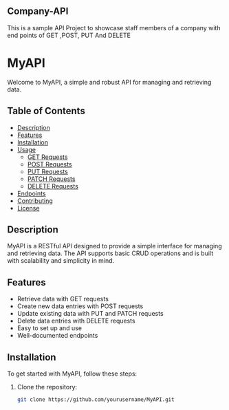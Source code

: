 ## Company-API
This is a sample API Project to showcase staff members of a company with end points of GET ,POST, PUT And DELETE

# MyAPI

Welcome to MyAPI, a simple and robust API for managing and retrieving data.

## Table of Contents

- [Description](#description)
- [Features](#features)
- [Installation](#installation)
- [Usage](#usage)
  - [GET Requests](#get-requests)
  - [POST Requests](#post-requests)
  - [PUT Requests](#put-requests)
  - [PATCH Requests](#patch-requests)
  - [DELETE Requests](#delete-requests)
- [Endpoints](#endpoints)
- [Contributing](#contributing)
- [License](#license)

## Description

MyAPI is a RESTful API designed to provide a simple interface for managing and retrieving data. The API supports basic CRUD operations and is built with scalability and simplicity in mind.

## Features

- Retrieve data with GET requests
- Create new data entries with POST requests
- Update existing data with PUT and PATCH requests
- Delete data entries with DELETE requests
- Easy to set up and use
- Well-documented endpoints

## Installation

To get started with MyAPI, follow these steps:

1. Clone the repository:

   ```bash
   git clone https://github.com/yourusername/MyAPI.git

